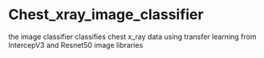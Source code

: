 # Chest_xray_image_classifier
the image classifier classifies chest x_ray data using transfer learning from IntercepV3 and Resnet50 image libraries
